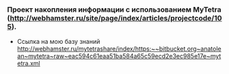 ### Проект накопления информации с использованием MyTetra (http://webhamster.ru/site/page/index/articles/projectcode/105).
* Ссылка на мою базу знаний 
	http://webhamster.ru/mytetrashare/index/https:~~bitbucket.org~anatolean~mytetra~raw~eac594c61eaa51ba584a65c59ecd2e3ec985e17e~mytetra.xml

